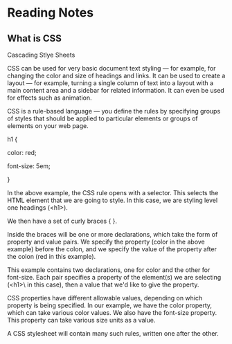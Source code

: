 # Reading Notes
## What is CSS

Cascading Stlye Sheets

CSS can be used for very basic document text styling — for example, for changing the color and size of headings and links. It can be used to create a layout — for example, turning a single column of text into a layout with a main content area and a sidebar for related information. It can even be used for effects such as animation.

CSS is a rule-based language — you define the rules by specifying groups of styles that should be applied to particular elements or groups of elements on your web page.

h1 {

  color: red;
  
  font-size: 5em;
  
  }


In the above example, the CSS rule opens with a selector. This selects the HTML element that we are going to style. In this case, we are styling level one headings (\<h1>\).
  
We then have a set of curly braces { }.
  
Inside the braces will be one or more declarations, which take the form of property and value pairs. We specify the property (color in the above example) before the colon, and we specify the value of the property after the colon (red in this example).
  
This example contains two declarations, one for color and the other for font-size. Each pair specifies a property of the element(s) we are selecting (\<h1>\ in this case), then a value that we'd like to give the property.
 
CSS properties have different allowable values, depending on which property is being specified. In our example, we have the color property, which can take various color values. We also have the font-size property. This property can take various size units as a value.

A CSS stylesheet will contain many such rules, written one after the other.
